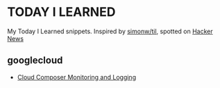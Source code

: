 # TODAY I LEARNED

My Today I Learned snippets. Inspired by [simonw/til](https://github.com/simonw/til), spotted on [Hacker News](https://news.ycombinator.com/item?id=37118883)

## googlecloud
- [Cloud Composer Monitoring and Logging](/googlecloud/cloud-composer-monitoring-logging.md)